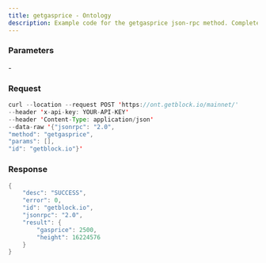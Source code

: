 ```yaml
---
title: getgasprice - Ontology
description: Example code for the getgasprice json-rpc method. Сomplete guide on how to use getgasprice json-rpc in GetBlock.io Web3 documentation.
---
```


### Parameters


\-

### Request

``` java
curl --location --request POST 'https://ont.getblock.io/mainnet/' 
--header 'x-api-key: YOUR-API-KEY' 
--header 'Content-Type: application/json' 
--data-raw '{"jsonrpc": "2.0",
"method": "getgasprice",
"params": [],
"id": "getblock.io"}'
```

###  Response

``` java
{
    "desc": "SUCCESS",
    "error": 0,
    "id": "getblock.io",
    "jsonrpc": "2.0",
    "result": {
        "gasprice": 2500,
        "height": 16224576
    }
}
```

